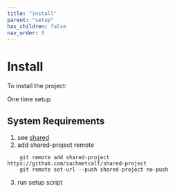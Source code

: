 ```yaml
---
title: "install"
parent: "setup"
has_children: false
nav_order: 0
---
```


# Install

To install the project:

One time setup

## System Requirements

1. see [shared](https://github.com/zachmetcalf/shared)
2. add shared-project remote
```
    git remote add shared-project https://github.com/zachmetcalf/shared-project
    git remote set-url --push shared-project no-push
```
3. run setup script
```
